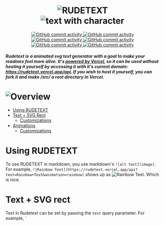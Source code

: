 <p align="center">
  <h1 align="center">
    <img alt="RUDETEXT" src="https://rudetext.vercel.app/api?text=RUDETEXT&font_size=128&font=punky&height=128&anchor=middle"/>
    <br/>
    <img alt="text with character" src="https://rudetext.vercel.app/api?text=text+with+character&font=punky&font_size=32&animation=rainbow&duration=10&text_color=00000000&delay=0.5&anchor=middle"/>
  </h1>
</p>
<p align="center">
  <a href="https://github.com/server-ok/">
    <img alt="GitHub commit activity" src="https://img.shields.io/badge/i_love-milk-white?logo=github&style=for-the-badge&labelColor=000000"/>
  </a>
  <a href="https://github.com/server-ok/rudetext/">
    <img alt="GitHub commit activity" src="https://img.shields.io/badge/RUDETEXT-black?style=for-the-badge&logo=github"/>
  </a>
  <a href="https://github.com/server-ok/rudetext/commits/">
    <img alt="GitHub commit activity" src="https://img.shields.io/github/commit-activity/t/server-ok/rudetext?style=for-the-badge&label=COMMITS&labelColor=FFFFFF&color=000000"/>
  </a>
  <a href="https://github.com/server-ok/rudetext/graphs/contributors">
    <img alt="GitHub commit activity" src="https://img.shields.io/github/contributors/server-ok/rudetext?style=for-the-badge&label=CONTRIBUTORS&labelColor=FFFFFF&color=000000"/>
  </a>
  <a href="https://github.com/server-ok/rudetext/issues/">
    <img alt="GitHub commit activity" src="https://img.shields.io/github/issues/server-ok/rudetext?style=for-the-badge&label=ISSUES&labelColor=FFFFFF&color=000000"/>
  </a>
  <a href="https://github.com/server-ok/rudetext/pulls/">
    <img alt="GitHub commit activity" src="https://img.shields.io/github/issues-pr/server-ok/rudetext?style=for-the-badge&label=PULL+REQUESTS&labelColor=FFFFFF&color=000000"/>
  </a>
</p>

##### Rudetext is a animated svg text generator with a goal to make your readmes feel more alive. It's [powered by Vercel](https://vercel.com), so it can be used without hosting it yourself by accessing it with it's current domain: https://rudetext.vercel.app/api. If you wish to host it yourself, you can fork it and make /src/ a root directory in Vercel.  

# ![Overview](https://rudetext.vercel.app/api?text=Overview&font=Segoe+UI&font_size=32&animation=rainbow&duration=10&height=32)
  - [Using RUDETEXT](#using-rudetext)
  - [Text + SVG Rect](#text-+-svg-rect)
    - [Customizations](#text-customizations)
  - [Animations](#animations)
    - [Customizations](#animation-customizations)

# Using RUDETEXT
To use RUDETEXT in markdown, you use markdown's `![alt text](image)`. For example, `![Rainbow Text](https://rudetext.vercel.app/api?text=Rainbow+Text&animation=rainbow)` shows up as ![Rainbow Text](https://rudetext.vercel.app/api?text=Rainbow+Text&animation=rainbow). Which is nice.

# Text + SVG rect
Text in Rudetext can be set by passing the `text` query parameter. For example, `
